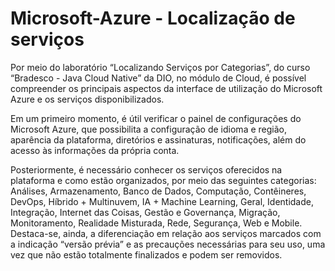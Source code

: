 # Microsoft-Azure - Localização de serviços

  Por meio do laboratório “Localizando Serviços por Categorias”, do curso “Bradesco - Java Cloud Native” da DIO, no módulo de Cloud, é possível compreender os principais aspectos da interface de utilização do Microsoft Azure e os serviços disponibilizados.
  
  Em um primeiro momento, é útil verificar o painel de configurações do Microsoft Azure, que possibilita a configuração de idioma e região, aparência da plataforma, diretórios e assinaturas, notificações, além do acesso às informações da própria conta.

  Posteriormente, é necessário conhecer os serviços oferecidos na plataforma e como estão organizados, por meio das seguintes categorias: Análises, Armazenamento, Banco de Dados, Computação, Contêineres, DevOps, Híbrido + Multinuvem, IA + Machine Learning, Geral, Identidade, Integração, Internet das Coisas, Gestão e Governança, Migração, Monitoramento, Realidade Misturada, Rede, Segurança, Web e Mobile. Destaca-se, ainda, a diferenciação em relação aos serviços marcados com a indicação “versão prévia” e as precauções necessárias para seu uso, uma vez que não estão totalmente finalizados e podem ser removidos.
